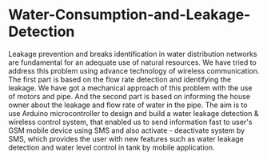 # Water-Consumption-and-Leakage-Detection
Leakage prevention and breaks identification in water distribution networks are fundamental for an adequate use of natural resources. We have tried to address this problem using 
advance technology of wireless communication. The first part is based on the flow rate detection and identifying the leakage. We have got a mechanical approach of this problem with
the use of motors and pipe. And the second part is based on informing the house owner about the leakage and flow rate of water in the pipe. The aim is to use Arduino 
microcontroller to design and build a water leakage detection & wireless control system, that enabled us to send information fast to user's GSM mobile device using SMS and also
activate - deactivate system by SMS, which provides the user with new features such as water leakage detection and water level control in tank by mobile application.
